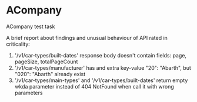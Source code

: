 # ACompany
 ACompany test task
 
 A brief report about findings and unusual behaviour of API rated in criticality:
 
 1. '/v1/car-types/built-dates' response body doesn't contain fields: page, pageSize, totalPageCount
 2. '/v1/car-types/manufacturer' has and extra key-value "20": "Abarth", but "020": "Abarth" already exist
 3. '/v1/car-types/main-types' and '/v1/car-types/built-dates' return empty wkda parameter instead of 404 NotFound when call it with wrong parameters
